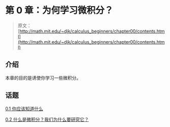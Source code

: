 # 第 0 章：为何学习微积分？

> 原文： [http://math.mit.edu/~djk/calculus_beginners/chapter00/contents.html](http://math.mit.edu/~djk/calculus_beginners/chapter00/contents.html)

## 介绍

本章的目的是诱使你学习一些微积分。

## 话题

[0.1 你应该知道什么](section01.html)

[0.2 什么是微积分？我们为什么要研究它？](section02.html)